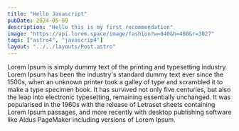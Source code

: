 ```yaml
---
title: "Hello Javascript"
pubDate: 2024-05-09
description: "Hello this is my first recommendation"
image: "https://api.lorem.space/image/fashion?w=640&h=480&r=3027"
tags: ["astro4", "javascrip4"]
layout: "../../layouts/Post.astro"
---
```


Lorem Ipsum is simply dummy text of the printing and typesetting industry. Lorem Ipsum has been the industry's standard dummy text ever since the 1500s, when an unknown printer took a galley of type and scrambled it to make a type specimen book. It has survived not only five centuries, but also the leap into electronic typesetting, remaining essentially unchanged. It was popularised in the 1960s with the release of Letraset sheets containing Lorem Ipsum passages, and more recently with desktop publishing software like Aldus PageMaker including versions of Lorem Ipsum.